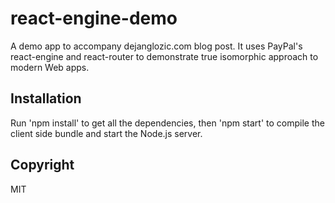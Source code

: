 # react-engine-demo
A demo app to accompany dejanglozic.com blog post. It uses PayPal's react-engine and react-router to demonstrate true isomorphic approach to modern Web apps.

## Installation
Run 'npm install' to get all the dependencies, then 'npm start' to compile the client side bundle and start the Node.js server.

## Copyright
MIT
